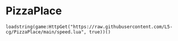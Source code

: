 # PizzaPlace

`loadstring(game:HttpGet("https://raw.githubusercontent.com/L5-cg/PizzaPlace/main/speed.lua", true))()`

